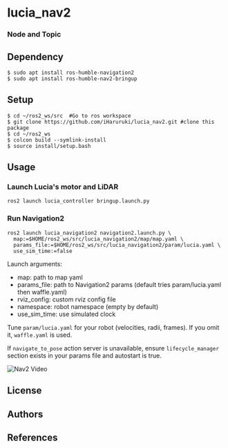 # lucia_nav2
### Node and Topic
## Dependency
```shell
$ sudo apt install ros-humble-navigation2
$ sudo apt install ros-humble-nav2-bringup
```
## Setup
```
$ cd ~/ros2_ws/src  #Go to ros workspace
$ git clone https://github.com/iHaruruki/lucia_nav2.git #clone this package
$ cd ~/ros2_ws
$ colcon build --symlink-install
$ source install/setup.bash
```
## Usage
### Launch Lucia's motor and LiDAR
```shell
ros2 launch lucia_controller bringup.launch.py
```
### Run Navigation2
```shell
ros2 launch lucia_navigation2 navigation2.launch.py \
  map:=$HOME/ros2_ws/src/lucia_navigation2/map/map.yaml \
  params_file:=$HOME/ros2_ws/src/lucia_navigation2/param/lucia.yaml \
  use_sim_time:=false
```
Launch arguments:
- map: path to map yaml
- params_file: path to Navigation2 params (default tries param/lucia.yaml then waffle.yaml)
- rviz_config: custom rviz config file
- namespace: robot namespace (empty by default)
- use_sim_time: use simulated clock

Tune `param/lucia.yaml` for your robot (velocities, radii, frames). If you omit it, `waffle.yaml` is used.

If `navigate_to_pose` action server is unavailable, ensure `lifecycle_manager` section exists in your params file and autostart is true.

![Nav2 Video](media/nav2.gif)

## License
## Authors
## References
